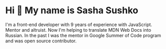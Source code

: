 # Hi 👋 My name is Sasha Sushko

I'm a front-end developer with 9 years of experience with JavaScript. Mentor and altruist. Now I'm helping to translate MDN Web Docs into Russian. In the past I was the mentor in Google Summer of Code program and was open source contributor.
